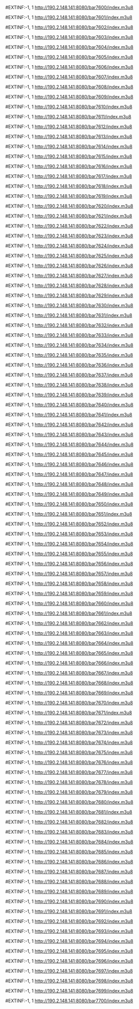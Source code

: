 #EXTINF:-1, 1
http://190.2.148.141:8080/bar7600/index.m3u8

#EXTINF:-1, 1
http://190.2.148.141:8080/bar7601/index.m3u8

#EXTINF:-1, 1
http://190.2.148.141:8080/bar7602/index.m3u8

#EXTINF:-1, 1
http://190.2.148.141:8080/bar7603/index.m3u8

#EXTINF:-1, 1
http://190.2.148.141:8080/bar7604/index.m3u8

#EXTINF:-1, 1
http://190.2.148.141:8080/bar7605/index.m3u8

#EXTINF:-1, 1
http://190.2.148.141:8080/bar7606/index.m3u8

#EXTINF:-1, 1
http://190.2.148.141:8080/bar7607/index.m3u8

#EXTINF:-1, 1
http://190.2.148.141:8080/bar7608/index.m3u8

#EXTINF:-1, 1
http://190.2.148.141:8080/bar7609/index.m3u8

#EXTINF:-1, 1
http://190.2.148.141:8080/bar7610/index.m3u8

#EXTINF:-1, 1
http://190.2.148.141:8080/bar7611/index.m3u8

#EXTINF:-1, 1
http://190.2.148.141:8080/bar7612/index.m3u8

#EXTINF:-1, 1
http://190.2.148.141:8080/bar7613/index.m3u8

#EXTINF:-1, 1
http://190.2.148.141:8080/bar7614/index.m3u8

#EXTINF:-1, 1
http://190.2.148.141:8080/bar7615/index.m3u8

#EXTINF:-1, 1
http://190.2.148.141:8080/bar7616/index.m3u8

#EXTINF:-1, 1
http://190.2.148.141:8080/bar7617/index.m3u8

#EXTINF:-1, 1
http://190.2.148.141:8080/bar7618/index.m3u8

#EXTINF:-1, 1
http://190.2.148.141:8080/bar7619/index.m3u8

#EXTINF:-1, 1
http://190.2.148.141:8080/bar7620/index.m3u8

#EXTINF:-1, 1
http://190.2.148.141:8080/bar7621/index.m3u8

#EXTINF:-1, 1
http://190.2.148.141:8080/bar7622/index.m3u8

#EXTINF:-1, 1
http://190.2.148.141:8080/bar7623/index.m3u8

#EXTINF:-1, 1
http://190.2.148.141:8080/bar7624/index.m3u8

#EXTINF:-1, 1
http://190.2.148.141:8080/bar7625/index.m3u8

#EXTINF:-1, 1
http://190.2.148.141:8080/bar7626/index.m3u8

#EXTINF:-1, 1
http://190.2.148.141:8080/bar7627/index.m3u8

#EXTINF:-1, 1
http://190.2.148.141:8080/bar7628/index.m3u8

#EXTINF:-1, 1
http://190.2.148.141:8080/bar7629/index.m3u8 

#EXTINF:-1, 1
http://190.2.148.141:8080/bar7630/index.m3u8

#EXTINF:-1, 1
http://190.2.148.141:8080/bar7631/index.m3u8

#EXTINF:-1, 1
http://190.2.148.141:8080/bar7632/index.m3u8

#EXTINF:-1, 1
http://190.2.148.141:8080/bar7633/index.m3u8

#EXTINF:-1, 1
http://190.2.148.141:8080/bar7634/index.m3u8

#EXTINF:-1, 1
http://190.2.148.141:8080/bar7635/index.m3u8

#EXTINF:-1, 1
http://190.2.148.141:8080/bar7636/index.m3u8

#EXTINF:-1, 1
http://190.2.148.141:8080/bar7637/index.m3u8

#EXTINF:-1, 1
http://190.2.148.141:8080/bar7638/index.m3u8

#EXTINF:-1, 1
http://190.2.148.141:8080/bar7639/index.m3u8

#EXTINF:-1, 1
http://190.2.148.141:8080/bar7640/index.m3u8

#EXTINF:-1, 1
http://190.2.148.141:8080/bar7641/index.m3u8

#EXTINF:-1, 1
http://190.2.148.141:8080/bar7642/index.m3u8

#EXTINF:-1, 1
http://190.2.148.141:8080/bar7643/index.m3u8

#EXTINF:-1, 1
http://190.2.148.141:8080/bar7644/index.m3u8

#EXTINF:-1, 1
http://190.2.148.141:8080/bar7645/index.m3u8 

#EXTINF:-1, 1
http://190.2.148.141:8080/bar7646/index.m3u8

#EXTINF:-1, 1
http://190.2.148.141:8080/bar7647/index.m3u8

#EXTINF:-1, 1
http://190.2.148.141:8080/bar7648/index.m3u8

#EXTINF:-1, 1
http://190.2.148.141:8080/bar7649/index.m3u8

#EXTINF:-1, 1
http://190.2.148.141:8080/bar7650/index.m3u8

#EXTINF:-1, 1
http://190.2.148.141:8080/bar7651/index.m3u8

#EXTINF:-1, 1
http://190.2.148.141:8080/bar7652/index.m3u8

#EXTINF:-1, 1
http://190.2.148.141:8080/bar7653/index.m3u8

#EXTINF:-1, 1
http://190.2.148.141:8080/bar7654/index.m3u8

#EXTINF:-1, 1
http://190.2.148.141:8080/bar7655/index.m3u8

#EXTINF:-1, 1
http://190.2.148.141:8080/bar7656/index.m3u8

#EXTINF:-1, 1
http://190.2.148.141:8080/bar7657/index.m3u8

#EXTINF:-1, 1
http://190.2.148.141:8080/bar7658/index.m3u8

#EXTINF:-1, 1
http://190.2.148.141:8080/bar7659/index.m3u8

#EXTINF:-1, 1
http://190.2.148.141:8080/bar7660/index.m3u8

#EXTINF:-1, 1
http://190.2.148.141:8080/bar7661/index.m3u8

#EXTINF:-1, 1
http://190.2.148.141:8080/bar7662/index.m3u8

#EXTINF:-1, 1
http://190.2.148.141:8080/bar7663/index.m3u8

#EXTINF:-1, 1
http://190.2.148.141:8080/bar7664/index.m3u8

#EXTINF:-1, 1
http://190.2.148.141:8080/bar7665/index.m3u8

#EXTINF:-1, 1
http://190.2.148.141:8080/bar7666/index.m3u8

#EXTINF:-1, 1
http://190.2.148.141:8080/bar7667/index.m3u8

#EXTINF:-1, 1
http://190.2.148.141:8080/bar7668/index.m3u8

#EXTINF:-1, 1
http://190.2.148.141:8080/bar7669/index.m3u8

#EXTINF:-1, 1
http://190.2.148.141:8080/bar7670/index.m3u8

#EXTINF:-1, 1
http://190.2.148.141:8080/bar7671/index.m3u8

#EXTINF:-1, 1
http://190.2.148.141:8080/bar7672/index.m3u8

#EXTINF:-1, 1
http://190.2.148.141:8080/bar7673/index.m3u8

#EXTINF:-1, 1
http://190.2.148.141:8080/bar7674/index.m3u8

#EXTINF:-1, 1
http://190.2.148.141:8080/bar7675/index.m3u8

#EXTINF:-1, 1
http://190.2.148.141:8080/bar7676/index.m3u8

#EXTINF:-1, 1
http://190.2.148.141:8080/bar7677/index.m3u8

#EXTINF:-1, 1
http://190.2.148.141:8080/bar7678/index.m3u8

#EXTINF:-1, 1
http://190.2.148.141:8080/bar7679/index.m3u8

#EXTINF:-1, 1
http://190.2.148.141:8080/bar7680/index.m3u8

#EXTINF:-1, 1
http://190.2.148.141:8080/bar7681/index.m3u8

#EXTINF:-1, 1
http://190.2.148.141:8080/bar7682/index.m3u8

#EXTINF:-1, 1
http://190.2.148.141:8080/bar7683/index.m3u8

#EXTINF:-1, 1
http://190.2.148.141:8080/bar7684/index.m3u8

#EXTINF:-1, 1
http://190.2.148.141:8080/bar7685/index.m3u8

#EXTINF:-1, 1
http://190.2.148.141:8080/bar7686/index.m3u8

#EXTINF:-1, 1
http://190.2.148.141:8080/bar7687/index.m3u8

#EXTINF:-1, 1
http://190.2.148.141:8080/bar7688/index.m3u8

#EXTINF:-1, 1
http://190.2.148.141:8080/bar7689/index.m3u8

#EXTINF:-1, 1
http://190.2.148.141:8080/bar7690/index.m3u8

#EXTINF:-1, 1
http://190.2.148.141:8080/bar7691/index.m3u8

#EXTINF:-1, 1
http://190.2.148.141:8080/bar7692/index.m3u8

#EXTINF:-1, 1
http://190.2.148.141:8080/bar7693/index.m3u8

#EXTINF:-1, 1
http://190.2.148.141:8080/bar7694/index.m3u8

#EXTINF:-1, 1
http://190.2.148.141:8080/bar7695/index.m3u8

#EXTINF:-1, 1
http://190.2.148.141:8080/bar7696/index.m3u8

#EXTINF:-1, 1
http://190.2.148.141:8080/bar7697/index.m3u8

#EXTINF:-1, 1
http://190.2.148.141:8080/bar7698/index.m3u8

#EXTINF:-1, 1
http://190.2.148.141:8080/bar7699/index.m3u8

#EXTINF:-1, 1
http://190.2.148.141:8080/bar7700/index.m3u8

